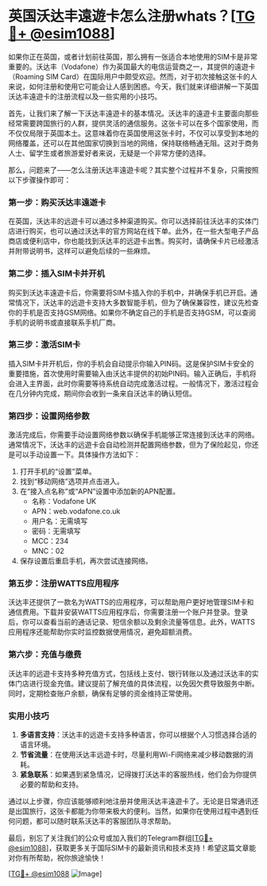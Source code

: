 # 英国沃达丰遠遊卡怎么注册whats？[[TG💪+ @esim1088](https://t.me/s/esim1088)]

如果你正在英国，或者计划前往英国，那么拥有一张适合本地使用的SIM卡是非常重要的。沃达丰（Vodafone）作为英国最大的电信运营商之一，其提供的遠遊卡（Roaming SIM Card）在国际用户中颇受欢迎。然而，对于初次接触这张卡的人来说，如何注册和使用它可能会让人感到困惑。今天，我们就来详细讲解一下英国沃达丰遠遊卡的注册流程以及一些实用的小技巧。

首先，让我们来了解一下沃达丰遠遊卡的基本情况。沃达丰的遠遊卡主要面向那些经常需要跨国旅行的人群，提供灵活的通信服务。这张卡可以在多个国家使用，而不仅仅局限于英国本土。这意味着你在英国使用这张卡时，不仅可以享受到本地的网络覆盖，还可以在其他国家切换到当地的网络，保持联络畅通无阻。这对于商务人士、留学生或者旅游爱好者来说，无疑是一个非常方便的选择。

那么，问题来了——怎么注册沃达丰遠遊卡呢？其实整个过程并不复杂，只需按照以下步骤操作即可：

### 第一步：购买沃达丰遠遊卡

在英国，沃达丰的远遊卡可以通过多种渠道购买。你可以选择前往沃达丰的实体门店进行购买，也可以通过沃达丰的官方网站在线下单。此外，在一些大型电子产品商店或便利店中，你也能找到沃达丰的远遊卡出售。购买时，请确保卡片已经激活并附带说明书，这样可以避免后续的一些麻烦。

### 第二步：插入SIM卡并开机

购买到沃达丰遠遊卡后，你需要将SIM卡插入你的手机中，并确保手机已开启。通常情况下，沃达丰的远遊卡支持大多数智能手机，但为了确保兼容性，建议先检查你的手机是否支持GSM网络。如果你不确定自己的手机是否支持GSM，可以查阅手机的说明书或直接联系手机厂商。

### 第三步：激活SIM卡

插入SIM卡并开机后，你的手机会自动提示你输入PIN码。这是保护SIM卡安全的重要措施，首次使用时需要输入由沃达丰提供的初始PIN码。输入正确后，手机将会进入主界面，此时你需要等待系统自动完成激活过程。一般情况下，激活过程会在几分钟内完成，期间你会收到一条来自沃达丰的确认短信。

### 第四步：设置网络参数

激活完成后，你需要手动设置网络参数以确保手机能够正常连接到沃达丰的网络。通常情况下，沃达丰的远遊卡会自动检测并配置网络参数，但为了保险起见，你还是可以手动设置一下。具体操作方法如下：

1. 打开手机的“设置”菜单。
2. 找到“移动网络”选项并点击进入。
3. 在“接入点名称”或“APN”设置中添加新的APN配置。
   - 名称：Vodafone UK
   - APN：web.vodafone.co.uk
   - 用户名：无需填写
   - 密码：无需填写
   - MCC：234
   - MNC：02
4. 保存设置后重启手机，再次尝试连接网络。

### 第五步：注册WATTS应用程序

沃达丰还提供了一款名为WATTS的应用程序，可以帮助用户更好地管理SIM卡和通信费用。下载并安装WATTS应用程序后，你需要注册一个账户并登录。登录后，你可以查看当前的通话记录、短信余额以及剩余流量等信息。此外，WATTS应用程序还能帮助你实时监控数据使用情况，避免超额消费。

### 第六步：充值与缴费

沃达丰的远遊卡支持多种充值方式，包括线上支付、银行转账以及通过沃达丰的实体门店进行现金充值。建议提前了解充值的具体流程，以免因欠费导致服务中断。同时，定期检查账户余额，确保有足够的资金维持正常使用。

### 实用小技巧

1. **多语言支持**：沃达丰的远遊卡支持多种语言，你可以根据个人习惯选择合适的语言环境。
2. **节省流量**：在使用沃达丰远遊卡时，尽量利用Wi-Fi网络来减少移动数据的消耗。
3. **紧急联系**：如果遇到紧急情况，记得拨打沃达丰的客服热线，他们会为你提供必要的帮助和支持。

通过以上步骤，你应该能够顺利地注册并使用沃达丰遠遊卡了。无论是日常通讯还是出国旅行，这张卡都能为你带来极大的便利。当然，如果你在使用过程中遇到任何问题，都可以随时联系沃达丰的客服团队寻求帮助。

最后，别忘了关注我们的公众号或加入我们的Telegram群组[[TG💪+ @esim1088](https://t.me/s/esim1088)]，获取更多关于国际SIM卡的最新资讯和技术支持！希望这篇文章能对你有所帮助，祝你旅途愉快！

[[TG💪+ @esim1088](https://t.me/s/esim1088) ![Image](https://i.postimg.cc/4NQfJmqS/Snipaste-2025-05-13-00-14-12.png)]